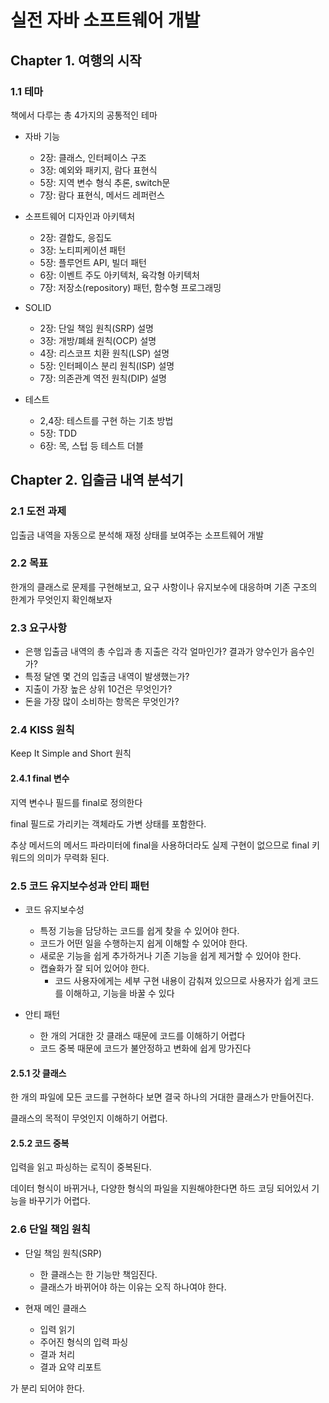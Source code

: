 # 실전 자바 소프트웨어 개발

## Chapter 1. 여행의 시작

### 1.1 테마

책에서 다루는 총 4가지의 공통적인 테마

- 자바 기능
  - 2장: 클래스, 인터페이스 구조
  - 3장: 예외와 패키지, 람다 표현식
  - 5장: 지역 변수 형식 추론, switch문
  - 7장: 람다 표현식, 메서드 레퍼런스


- 소프트웨어 디자인과 아키텍처
  - 2장: 결합도, 응집도
  - 3장: 노티피케이션 패턴
  - 5장: 플루언트 API, 빌더 패턴
  - 6장: 이벤트 주도 아키텍처, 육각형 아키텍처
  - 7장: 저장소(repository) 패턴, 함수형 프로그래밍


- SOLID
  - 2장: 단일 책임 원칙(SRP) 설명
  - 3장: 개방/폐쇄 원칙(OCP) 설명
  - 4장: 리스코프 치환 원칙(LSP) 설명
  - 5장: 인터페이스 분리 원칙(ISP) 설명
  - 7장: 의존관계 역전 원칙(DIP) 설명


- 테스트
  - 2,4장: 테스트를 구현 하는 기초 방법
  - 5장: TDD
  - 6장: 목, 스텁 등 테스트 더블

## Chapter 2. 입출금 내역 분석기

### 2.1 도전 과제

입출금 내역을 자동으로 분석해 재정 상태를 보여주는 소프트웨어 개발

### 2.2 목표

한개의 클래스로 문제를 구현해보고, 요구 사항이나 유지보수에 대응하며 기존 구조의 한계가 무엇인지 확인해보자

### 2.3 요구사항

- 은행 입출금 내역의 총 수입과 총 지출은 각각 얼마인가? 결과가 양수인가 음수인가?
- 특정 달엔 몇 건의 입출금 내역이 발생했는가?
- 지출이 가장 높은 상위 10건은 무엇인가?
- 돈을 가장 많이 소비하는 항목은 무엇인가?

### 2.4 KISS 원칙

Keep It Simple and Short 원칙

#### 2.4.1 final 변수

지역 변수나 필드를 final로 정의한다

final 필드로 가리키는 객체라도 가변 상태를 포함한다.

추상 메서드의 메서드 파라미터에 final을 사용하더라도 실제 구현이 없으므로 final 키워드의 의미가 무력화 된다.

### 2.5 코드 유지보수성과 안티 패턴

- 코드 유지보수성
  - 특정 기능을 담당하는 코드를 쉽게 찾을 수 있어야 한다.
  - 코드가 어떤 일을 수행하는지 쉽게 이해할 수 있어야 한다.
  - 새로운 기능을 쉽게 추가하거나 기존 기능을 쉽게 제거할 수 있어야 한다.
  - 캡슐화가 잘 되어 있어야 한다.
    - 코드 사용자에게는 세부 구현 내용이 감춰져 있으므로 사용자가 쉽게 코드를 이해하고, 기능을 바꿀 수 있다


- 안티 패턴
  - 한 개의 거대한 갓 클래스 때문에 코드를 이해하기 어렵다
  - 코드 중복 때문에 코드가 불안정하고 변화에 쉽게 망가진다

#### 2.5.1 갓 클래스

한 개의 파일에 모든 코드를 구현하다 보면 결국 하나의 거대한 클래스가 만들어진다.

클래스의 목적이 무엇인지 이해하기 어렵다.

#### 2.5.2 코드 중복

입력을 읽고 파싱하는 로직이 중복된다.

데이터 형식이 바뀌거나, 다양한 형식의 파일을 지원해야한다면 하드 코딩 되어있서 기능을 바꾸기가 어렵다.

### 2.6 단일 책임 원칙

- 단일 책임 원칙(SRP)
  - 한 클래스는 한 기능만 책임진다.
  - 클래스가 바뀌어야 하는 이유는 오직 하나여야 한다.


- 현재 메인 클래스
  - 입력 읽기
  - 주어진 형식의 입력 파싱
  - 결과 처리
  - 결과 요약 리포트

가 분리 되어야 한다.

